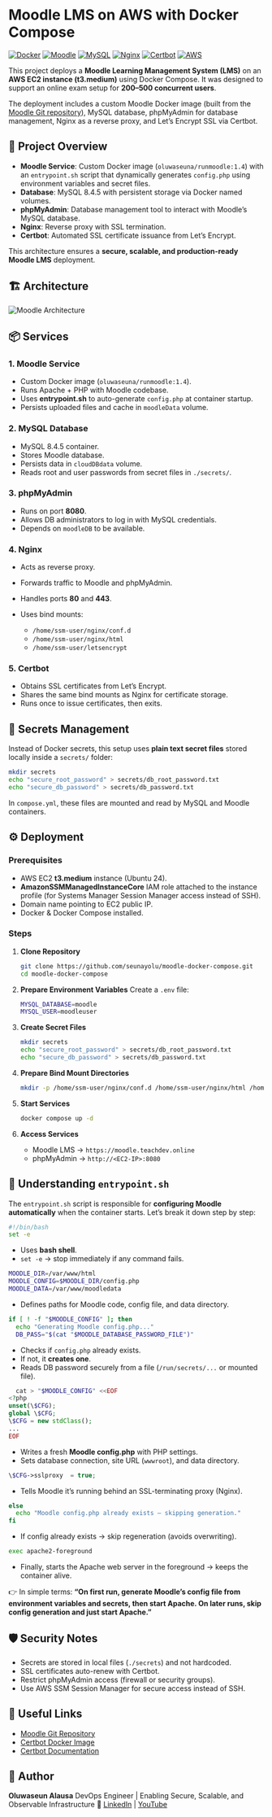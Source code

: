 # Moodle LMS on AWS with Docker Compose

[![Docker](https://img.shields.io/badge/Docker-Compose-blue?logo=docker&logoColor=white)](https://www.docker.com/)
[![Moodle](https://img.shields.io/badge/Moodle-LMS-orange?logo=moodle&logoColor=white)](https://moodle.org/)
[![MySQL](https://img.shields.io/badge/MySQL-8.4.5-blue?logo=mysql&logoColor=white)](https://www.mysql.com/)
[![Nginx](https://img.shields.io/badge/Nginx-Reverse_Proxy-green?logo=nginx&logoColor=white)](https://nginx.org/)
[![Certbot](https://img.shields.io/badge/SSL-Let%E2%80%99s_Encrypt-yellow?logo=letsencrypt&logoColor=white)](https://letsencrypt.org/)
[![AWS](https://img.shields.io/badge/AWS-EC2-orange?logo=amazon-aws&logoColor=white)](https://aws.amazon.com/ec2/)

This project deploys a **Moodle Learning Management System (LMS)** on an **AWS EC2 instance (t3.medium)** using Docker Compose. It was designed to support an online exam setup for **200–500 concurrent users**.

The deployment includes a custom Moodle Docker image (built from the [Moodle Git repository](https://docs.moodle.org/500/en/Git_for_Administrators)), MySQL database, phpMyAdmin for database management, Nginx as a reverse proxy, and Let’s Encrypt SSL via Certbot.

## 🚀 Project Overview

* **Moodle Service**: Custom Docker image (`oluwaseuna/runmoodle:1.4`) with an `entrypoint.sh` script that dynamically generates `config.php` using environment variables and secret files.
* **Database**: MySQL 8.4.5 with persistent storage via Docker named volumes.
* **phpMyAdmin**: Database management tool to interact with Moodle’s MySQL database.
* **Nginx**: Reverse proxy with SSL termination.
* **Certbot**: Automated SSL certificate issuance from Let’s Encrypt.

This architecture ensures a **secure, scalable, and production-ready Moodle LMS** deployment.

## 🏗️ Architecture

![Moodle Architecture](./architecture/moodle-arch.png)

## 📦 Services

### 1. Moodle Service

* Custom Docker image (`oluwaseuna/runmoodle:1.4`).
* Runs Apache + PHP with Moodle codebase.
* Uses **entrypoint.sh** to auto-generate `config.php` at container startup.
* Persists uploaded files and cache in `moodleData` volume.

### 2. MySQL Database

* MySQL 8.4.5 container.
* Stores Moodle database.
* Persists data in `cloudDBdata` volume.
* Reads root and user passwords from secret files in `./secrets/`.

### 3. phpMyAdmin

* Runs on port **8080**.
* Allows DB administrators to log in with MySQL credentials.
* Depends on `moodleDB` to be available.

### 4. Nginx

* Acts as reverse proxy.
* Forwards traffic to Moodle and phpMyAdmin.
* Handles ports **80** and **443**.
* Uses bind mounts:

  * `/home/ssm-user/nginx/conf.d`
  * `/home/ssm-user/nginx/html`
  * `/home/ssm-user/letsencrypt`

### 5. Certbot

* Obtains SSL certificates from Let’s Encrypt.
* Shares the same bind mounts as Nginx for certificate storage.
* Runs once to issue certificates, then exits.

## 🔑 Secrets Management

Instead of Docker secrets, this setup uses **plain text secret files** stored locally inside a `secrets/` folder:

```bash
mkdir secrets
echo "secure_root_password" > secrets/db_root_password.txt
echo "secure_db_password" > secrets/db_password.txt
```

In `compose.yml`, these files are mounted and read by MySQL and Moodle containers.

## ⚙️ Deployment

### Prerequisites

* AWS EC2 **t3.medium** instance (Ubuntu 24).
* **AmazonSSMManagedInstanceCore** IAM role attached to the instance profile (for Systems Manager Session Manager access instead of SSH).
* Domain name pointing to EC2 public IP.
* Docker & Docker Compose installed.

### Steps

1. **Clone Repository**

   ```bash
   git clone https://github.com/seunayolu/moodle-docker-compose.git
   cd moodle-docker-compose
   ```

2. **Prepare Environment Variables**
   Create a `.env` file:

   ```bash
   MYSQL_DATABASE=moodle
   MYSQL_USER=moodleuser
   ```

3. **Create Secret Files**

   ```bash
   mkdir secrets
   echo "secure_root_password" > secrets/db_root_password.txt
   echo "secure_db_password" > secrets/db_password.txt
   ```

4. **Prepare Bind Mount Directories**

   ```bash
   mkdir -p /home/ssm-user/nginx/conf.d /home/ssm-user/nginx/html /home/ssm-user/letsencrypt
   ```

5. **Start Services**

   ```bash
   docker compose up -d
   ```

6. **Access Services**

   * Moodle LMS → `https://moodle.teachdev.online`
   * phpMyAdmin → `http://<EC2-IP>:8080`

## 📝 Understanding `entrypoint.sh`

The `entrypoint.sh` script is responsible for **configuring Moodle automatically** when the container starts. Let’s break it down step by step:

```bash
#!/bin/bash
set -e
```

* Uses **bash shell**.
* `set -e` → stop immediately if any command fails.

```bash
MOODLE_DIR=/var/www/html
MOODLE_CONFIG=$MOODLE_DIR/config.php
MOODLE_DATA=/var/www/moodledata
```

* Defines paths for Moodle code, config file, and data directory.

```bash
if [ ! -f "$MOODLE_CONFIG" ]; then
  echo "Generating Moodle config.php..."
  DB_PASS="$(cat "$MOODLE_DATABASE_PASSWORD_FILE")"
```

* Checks if `config.php` already exists.
* If not, it **creates one**.
* Reads DB password securely from a file (`/run/secrets/...` or mounted file).

```php
  cat > "$MOODLE_CONFIG" <<EOF
<?php
unset(\$CFG);
global \$CFG;
\$CFG = new stdClass();
...
EOF
```

* Writes a fresh **Moodle config.php** with PHP settings.
* Sets database connection, site URL (`wwwroot`), and data directory.

```php
\$CFG->sslproxy  = true;
```

* Tells Moodle it’s running behind an SSL-terminating proxy (Nginx).

```bash
else
  echo "Moodle config.php already exists — skipping generation."
fi
```

* If config already exists → skip regeneration (avoids overwriting).

```bash
exec apache2-foreground
```

* Finally, starts the Apache web server in the foreground → keeps the container alive.

👉 In simple terms:
**“On first run, generate Moodle’s config file from environment variables and secrets, then start Apache. On later runs, skip config generation and just start Apache.”**

## 🛡️ Security Notes

* Secrets are stored in local files (`./secrets`) and not hardcoded.
* SSL certificates auto-renew with Certbot.
* Restrict phpMyAdmin access (firewall or security groups).
* Use AWS SSM Session Manager for secure access instead of SSH.

## 🔗 Useful Links

* [Moodle Git Repository](https://docs.moodle.org/500/en/Git_for_Administrators)
* [Certbot Docker Image](https://hub.docker.com/r/certbot/certbot)
* [Certbot Documentation](https://eff-certbot.readthedocs.io/en/latest/install.html#running-with-docker)

## 📌 Author

**Oluwaseun Alausa**
DevOps Engineer | Enabling Secure, Scalable, and Observable Infrastructure
🚀 [LinkedIn](https://www.linkedin.com/in/alausa-oluwaseun) | [YouTube](https://www.youtube.com/@alausaseun)